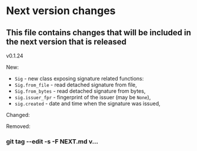 # Next version changes
## This file contains changes that will be included in the next version that is released
v0.1.24

New:
  - `Sig` - new class exposing signature related functions:
  - `Sig.from_file` - read detached signature from file,
  - `Sig.from_bytes` - read detached signature from bytes,
  - `sig.issuer_fpr` - fingerprint of the issuer (may be `None`),
  - `sig.created` - date and time when the signature was issued,

Changed:

Removed:

### git tag --edit -s -F NEXT.md v...
